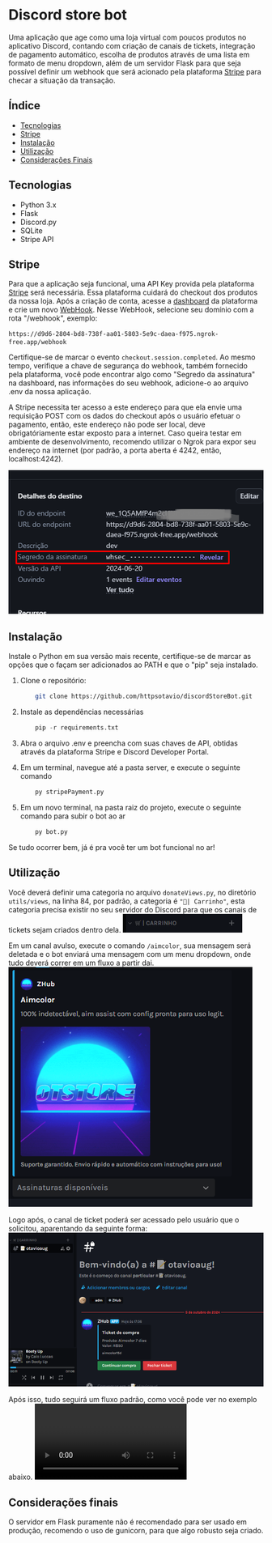 # Discord store bot

Uma aplicação que age como uma loja virtual com poucos produtos no aplicativo Discord, contando com criação de canais de tickets, integração de pagamento automático, escolha de produtos através de uma lista em formato de menu dropdown, além de um servidor Flask para que seja possível definir um webhook que será acionado pela plataforma [Stripe](https://stripe.com/br) para checar a situação da transação.

## Índice

- [Tecnologias](#tecnologias)
- [Stripe](#stripe)
- [Instalação](#instalação)
- [Utilização](#utilização)
- [Considerações Finais](#consideraçõesfinais)

## Tecnologias

- Python 3.x
- Flask
- Discord.py
- SQLite
- Stripe API

## Stripe

Para que a aplicação seja funcional, uma API Key provida pela plataforma [Stripe](https://stripe.com/br) será necessária. Essa plataforma cuidará do checkout dos produtos da nossa loja. Após a criação de conta, acesse a [dashboard](https://dashboard.stripe.com) da plataforma e crie um novo [WebHook](https://dashboard.stripe.com/test/workbench/webhooks). Nesse WebHook, selecione seu domínio com a rota "/webhook", exemplo:

```
https://d9d6-2804-bd8-738f-aa01-5803-5e9c-daea-f975.ngrok-free.app/webhook
```

Certifique-se de marcar o evento ```checkout.session.completed```. Ao mesmo tempo, verifique a chave de segurança do webhook, também fornecido pela plataforma, você pode encontrar algo como "Segredo da assinatura" na dashboard, nas informações do seu webhook, adicione-o ao arquivo .env da nossa aplicação.

A Stripe necessita ter acesso a este endereço para que ela envie uma requisição POST com os dados do checkout após o usuário efetuar o pagamento, então, este endereço não pode ser local, deve obrigatóriamente estar exposto para a internet. Caso queira testar em ambiente de desenvolvimento, recomendo utilizar o Ngrok para expor seu endereço na internet (por padrão, a porta aberta é 4242, então, localhost:4242).

![Secret](images/webhook_secret.png)

## Instalação

Instale o Python em sua versão mais recente, certifique-se de marcar as opções que o façam ser adicionados ao PATH e que o "pip" seja instalado.
1. Clone o repositório:

    ```bash
        git clone https://github.com/httpsotavio/discordStoreBot.git
    ```

2. Instale as dependências necessárias

    ```python
        pip -r requirements.txt
    ```

3. Abra o arquivo .env e preencha com suas chaves de API, obtidas através da plataforma Stripe e Discord Developer Portal.

4. Em um terminal, navegue até a pasta server, e execute o seguinte comando

    ```python
        py stripePayment.py
    ```

5. Em um novo terminal, na pasta raiz do projeto, execute o seguinte comando para subir o bot ao ar

    ```python
        py bot.py
    ```

Se tudo ocorrer bem, já é pra você ter um bot funcional no ar!

## Utilização

Você deverá definir uma categoria no arquivo `donateViews.py`, no diretório `utils/views`, na linha 84, por padrão, a categoria é `"🛒| Carrinho"`, esta categoria precisa existir no seu servidor do Discord para que os canais de tickets sejam criados dentro dela.
![Carrinho](images/carrinho.png)

Em um canal avulso, execute o comando `/aimcolor`, sua mensagem será deletada e o bot enviará uma mensagem com um menu dropdown, onde tudo deverá correr em um fluxo a partir dai.
![Aimcolor](images/aimcolor.png)

Logo após, o canal de ticket poderá ser acessado pelo usuário que o solicitou, aparentando da seguinte forma:
![Ticket](images/ticket.png)

Após isso, tudo seguirá um fluxo padrão, como você pode ver no exemplo abaixo.
![Demo](demo.mp4)

## Considerações finais

O servidor em Flask puramente não é recomendado para ser usado em produção, recomendo o uso de gunicorn, para que algo robusto seja criado.